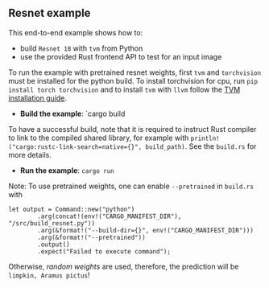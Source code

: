 <!--- Licensed to the Apache Software Foundation (ASF) under one -->
<!--- or more contributor license agreements.  See the NOTICE file -->
<!--- distributed with this work for additional information -->
<!--- regarding copyright ownership.  The ASF licenses this file -->
<!--- to you under the Apache License, Version 2.0 (the -->
<!--- "License"); you may not use this file except in compliance -->
<!--- with the License.  You may obtain a copy of the License at -->

<!---   http://www.apache.org/licenses/LICENSE-2.0 -->

<!--- Unless required by applicable law or agreed to in writing, -->
<!--- software distributed under the License is distributed on an -->
<!--- "AS IS" BASIS, WITHOUT WARRANTIES OR CONDITIONS OF ANY -->
<!--- KIND, either express or implied.  See the License for the -->
<!--- specific language governing permissions and limitations -->
<!--- under the License. -->

## Resnet example

This end-to-end example shows how to:
* build `Resnet 18` with `tvm` from Python
* use the provided Rust frontend API to test for an input image

To run the example with pretrained resnet weights, first `tvm`  and `torchvision` must be installed for the python build. To install torchvision for cpu, run `pip install torch torchvision`
and to install `tvm` with `llvm` follow the [TVM installation guide](https://tvm.apache.org/docs/install/index.html).

* **Build the example**: `cargo build

To have a successful build, note that it is required to instruct Rust compiler to link to the compiled shared library, for example with
`println!("cargo:rustc-link-search=native={}", build_path)`. See the `build.rs` for more details.

* **Run the example**: `cargo run`

Note: To use pretrained weights, one can enable `--pretrained` in `build.rs` with

```
let output = Command::new("python")
        .arg(concat!(env!("CARGO_MANIFEST_DIR"), "/src/build_resnet.py"))
        .arg(&format!("--build-dir={}", env!("CARGO_MANIFEST_DIR")))
        .arg(&format!("--pretrained"))
        .output()
        .expect("Failed to execute command");
```

Otherwise, *random weights* are used, therefore, the prediction will be `limpkin, Aramus pictus`!
